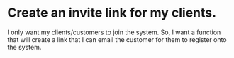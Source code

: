# Create an invite link for my clients.
I only want my clients/customers to join the system.
So, I want a function that will create a link that I can email the customer for them to register onto the system.



